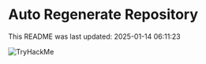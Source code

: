 # Auto Regenerate Repository

This README was last updated: 2025-01-14 06:11:23

 ![TryHackMe](https://tryhackme.com/badge/533634)